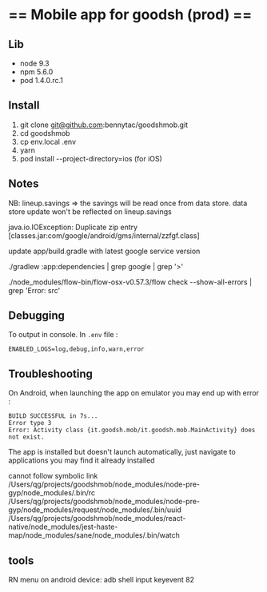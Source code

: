 # == Mobile app for goodsh (prod) ==

## Lib
* node 9.3
* npm 5.6.0
* pod 1.4.0.rc.1

## Install
1. git clone git@github.com:bennytac/goodshmob.git
2. cd goodshmob
3. cp env.local .env
4. yarn
5. pod install --project-directory=ios (for iOS)

## Notes

NB: lineup.savings => the savings will be read once from data store. data store update won't be reflected on lineup.savings

java.io.IOException: Duplicate zip entry [classes.jar:com/google/android/gms/internal/zzfgf.class]

update app/build.gradle with latest google service version

./gradlew :app:dependencies | grep google | grep '>'

./node_modules/flow-bin/flow-osx-v0.57.3/flow check --show-all-errors | grep 'Error: src'

## Debugging
To output in console. In `.env` file :

`ENABLED_LOGS=log,debug,info,warn,error`<br/>

## Troubleshooting
On Android, when launching the app on emulator you may end up with error :

`BUILD SUCCESSFUL in 7s...`<br/>
`Error type 3`<br/>
`Error: Activity class {it.goodsh.mob/it.goodsh.mob.MainActivity} does not exist.`<br/>

The app is installed but doesn't launch automatically, just navigate to applications you may find it already installed


cannot follow symbolic link
/Users/qg/projects/goodshmob/node_modules/node-pre-gyp/node_modules/.bin/rc
/Users/qg/projects/goodshmob/node_modules/node-pre-gyp/node_modules/request/node_modules/.bin/uuid
/Users/qg/projects/goodshmob/node_modules/react-native/node_modules/jest-haste-map/node_modules/sane/node_modules/.bin/watch


## tools
RN menu on android device: adb shell input keyevent 82
